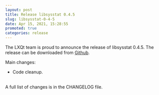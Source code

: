 ```yaml
---
layout: post
title: Release libsysstat 0.4.5
slug: libsysstat-0-4-5
date: Apr 15, 2021, 15:28:55
promoted: true
categories: release
---
```

The LXQt team is proud to announce the release of libsysstat 0.4.5.
The release can be downloaded from [Github](https://github.com/lxqt/libsysstat/releases).

Main changes:


 * Code cleanup.
 
<br/>
A full list of changes is in the CHANGELOG file.
<br/>

